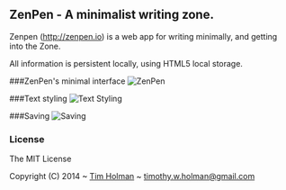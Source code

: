 ## ZenPen - A minimalist writing zone.

Zenpen (http://zenpen.io) is a web app for writing minimally, and getting into the Zone.

All information is persistent locally, using HTML5 local storage.

###ZenPen's minimal interface
![ZenPen](https://i.imgur.com/uP8Ensx.png)

###Text styling
![Text Styling](https://i.imgur.com/J8T88O7.png)

###Saving
![Saving](https://i.imgur.com/TkXX4aI.png)

### License

The MIT License

Copyright (C) 2014 ~ [Tim Holman](http://tholman.com) ~ timothy.w.holman@gmail.com
